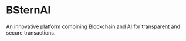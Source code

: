 # BSternAI
An innovative platform combining Blockchain and AI for transparent and secure transactions.
